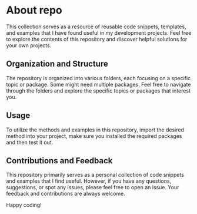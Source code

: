 # About repo
This collection serves as a resource of reusable code snippets, templates, and examples that I have found useful in my development projects. Feel free to explore the contents of this repository and discover helpful solutions for your own projects.

## Organization and Structure

The repository is organized into various folders, each focusing on a specific topic or package. Some might need multiple packages.
Feel free to navigate through the folders and explore the specific topics or packages that interest you.

## Usage

To utilize the methods and examples in this repository, import the desired method into your project, make sure you installed the required packages and then test it out.

## Contributions and Feedback

This repository primarily serves as a personal collection of code snippets and examples that I find useful. However, if you have any questions, suggestions, or spot any issues, please feel free to open an issue. Your feedback and contributions are always welcome.

Happy coding!